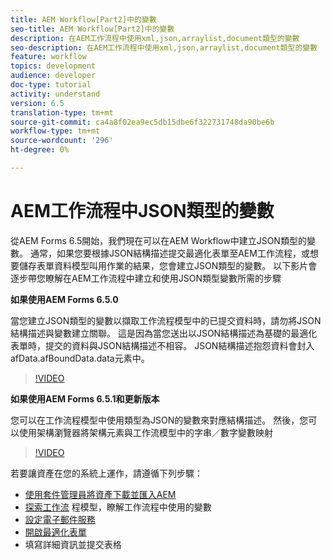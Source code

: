 ```yaml
---
title: AEM Workflow[Part2]中的變數
seo-title: AEM Workflow[Part2]中的變數
description: 在AEM工作流程中使用xml,json,arraylist,document類型的變數
seo-description: 在AEM工作流程中使用xml,json,arraylist,document類型的變數
feature: workflow
topics: development
audience: developer
doc-type: tutorial
activity: understand
version: 6.5
translation-type: tm+mt
source-git-commit: ca4a8f02ea9ec5db15dbe6f322731748da90be6b
workflow-type: tm+mt
source-wordcount: '296'
ht-degree: 0%

---
```


# AEM工作流程中JSON類型的變數

從AEM Forms 6.5開始，我們現在可以在AEM Workflow中建立JSON類型的變數。 通常，如果您要根據JSON結構描述提交最適化表單至AEM工作流程，或想要儲存表單資料模型叫用作業的結果，您會建立JSON類型的變數。 以下影片會逐步帶您瞭解在AEM工作流程中建立和使用JSON類型變數所需的步驟

**如果使用AEM Forms 6.5.0**

當您建立JSON類型的變數以擷取工作流程模型中的已提交資料時，請勿將JSON結構描述與變數建立關聯。 這是因為當您送出以JSON結構描述為基礎的最適化表單時，提交的資料與JSON結構描述不相容。 JSON結構描述抱怨資料會封入afData.afBoundData.data元素中。

>[!VIDEO](https://video.tv.adobe.com/v/26444?quality=12&learn=on)


**如果使用AEM Forms 6.5.1和更新版本**

您可以在工作流程模型中使用類型為JSON的變數來對應結構描述。 然後，您可以使用架構瀏覽器將架構元素與工作流模型中的字串／數字變數映射

>[!VIDEO](https://video.tv.adobe.com/v/28097?quality=12&learn=on)

若要讓資產在您的系統上運作，請遵循下列步驟：

* [使用套件管理員將資產下載並匯入AEM](assets/jsonandstringvariable.zip)
* [探索工作流](http://localhost:4502/editor.html/conf/global/settings/workflow/models/jsonvariable.html) 程模型，瞭解工作流程中使用的變數
* [設定電子郵件服務](https://helpx.adobe.com/experience-manager/6-5/sites/administering/using/notification.html#ConfiguringtheMailService)
* [開啟最適化表單](http://localhost:4502/content/dam/formsanddocuments/afbasedonjson/jcr:content?wcmmode=disabled)
* 填寫詳細資訊並提交表格
